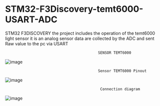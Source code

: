 # STM32-F3Discovery-temt6000-USART-ADC
STM32 F3DISCOVERY the project includes the operation of the temt6000 light sensor it is an analog sensor data are collected by the ADC and sent Raw value to the pc via USART 
    
                                              SENSOR TEMT6000
![image](https://user-images.githubusercontent.com/36985894/168283502-481ef507-da70-4692-b2a8-703fa40283e7.png)

                                              Sensor TEMT6000 Pinout 
![image](https://user-images.githubusercontent.com/36985894/168283739-a4212127-8f7b-4b6d-a7c8-f178a5c3d099.png)
               
                                               Connection diagram
![image](https://user-images.githubusercontent.com/36985894/168289709-51865620-8cfa-4ab6-a5c8-6cb6615d7826.png)

               
               

